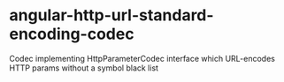 # angular-http-url-standard-encoding-codec
Codec implementing HttpParameterCodec interface which URL-encodes HTTP params without a symbol black list
